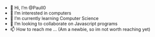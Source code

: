 - 👋 Hi, I’m @Paull0
- 👀 I’m interested in computers
- 🌱 I’m currently learning Computer Science
- 💞️ I’m looking to collaborate on Javascript programs
- 📫 How to reach me ... (Am a newbie, so im not worth reaching yet)

<!---
Paull0/Paull0 is a ✨ special ✨ repository because its `README.md` (this file) appears on your GitHub profile.
You can click the Preview link to take a look at your changes.
--->
